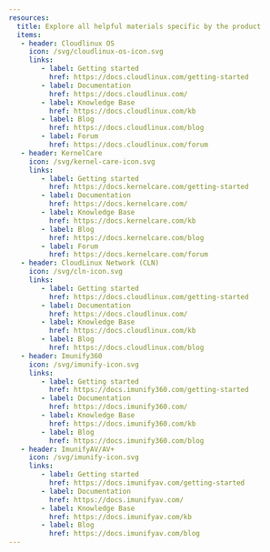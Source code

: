 ```yaml
---
resources: 
  title: Explore all helpful materials specific by the product
  items:
   - header: Cloudlinux OS
     icon: /svg/cloudlinux-os-icon.svg
     links:
        - label: Getting started
          href: https://docs.cloudlinux.com/getting-started
        - label: Documentation
          href: https://docs.cloudlinux.com/
        - label: Knowledge Base
          href: https://docs.cloudlinux.com/kb
        - label: Blog
          href: https://docs.cloudlinux.com/blog
        - label: Forum
          href: https://docs.cloudlinux.com/forum
   - header: KernelCare
     icon: /svg/kernel-care-icon.svg
     links:
        - label: Getting started
          href: https://docs.kernelcare.com/getting-started
        - label: Documentation
          href: https://docs.kernelcare.com/
        - label: Knowledge Base
          href: https://docs.kernelcare.com/kb
        - label: Blog
          href: https://docs.kernelcare.com/blog
        - label: Forum
          href: https://docs.kernelcare.com/forum
   - header: CloudLinux Network (CLN)
     icon: /svg/cln-icon.svg
     links:
        - label: Getting started
          href: https://docs.cloudlinux.com/getting-started
        - label: Documentation
          href: https://docs.cloudlinux.com/
        - label: Knowledge Base
          href: https://docs.cloudlinux.com/kb
        - label: Blog
          href: https://docs.cloudlinux.com/blog
   - header: Imunify360
     icon: /svg/imunify-icon.svg
     links:
        - label: Getting started
          href: https://docs.imunify360.com/getting-started
        - label: Documentation
          href: https://docs.imunify360.com/
        - label: Knowledge Base
          href: https://docs.imunify360.com/kb
        - label: Blog
          href: https://docs.imunify360.com/blog
   - header: ImunifyAV/AV+
     icon: /svg/imunify-icon.svg
     links:
        - label: Getting started
          href: https://docs.imunifyav.com/getting-started
        - label: Documentation
          href: https://docs.imunifyav.com/
        - label: Knowledge Base
          href: https://docs.imunifyav.com/kb
        - label: Blog
          href: https://docs.imunifyav.com/blog
---
```

